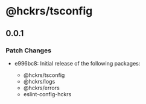 # @hckrs/tsconfig

## 0.0.1

### Patch Changes

- e996bc8: Initial release of the following packages:

  - @hckrs/tsconfig
  - @hckrs/logs
  - @hckrs/errors
  - eslint-config-hckrs
